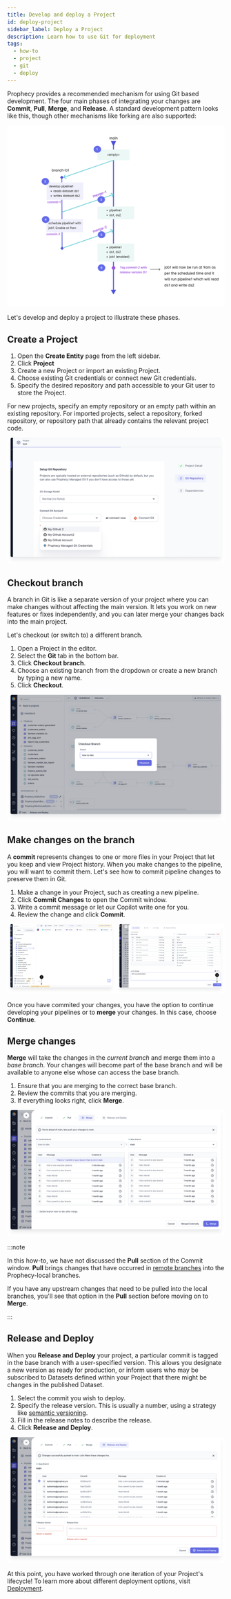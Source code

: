 ```yaml
---
title: Develop and deploy a Project
id: deploy-project
sidebar_label: Deploy a Project
description: Learn how to use Git for deployment
tags:
  - how-to
  - project
  - git
  - deploy
---
```


Prophecy provides a recommended mechanism for using Git based development. The four main phases of integrating your changes are **Commit**, **Pull**, **Merge**, and **Release**. A standard development pattern looks like this, though other mechanisms like forking are also supported:

![Project deploy](img/project_deploy.png)

Let's develop and deploy a project to illustrate these phases.

## Create a Project

1. Open the **Create Entity** page from the left sidebar.
1. Click **Project**
1. Create a new Project or import an existing Project.
1. Choose existing Git credentials or connect new Git credentials.
1. Specify the desired repository and path accessible to your Git user to store the Project.

For new projects, specify an empty repository or an empty path within an existing repository. For imported projects, select a repository, forked repository, or repository path that already contains the relevant project code.

![New project](img/new_project_git_credentials.png)

## Checkout branch

A branch in Git is like a separate version of your project where you can make changes without affecting the main version. It lets you work on new features or fixes independently, and you can later merge your changes back into the main project.

Let's checkout (or switch to) a different branch.

1. Open a Project in the editor.
1. Select the **Git** tab in the bottom bar.
1. Click **Checkout branch**.
1. Choose an existing branch from the dropdown or create a new branch by typing a new name.
1. Click **Checkout**.

![Checkout branch](img/checkout-branch.png)

## Make changes on the branch

A **commit** represents changes to one or more files in your Project that let you keep and view Project history. When you make changes to the pipeline, you will want to commit them. Let's see how to commit pipeline changes to preserve them in Git.

1. Make a change in your Project, such as creating a new pipeline.
1. Click **Commit Changes** to open the Commit window.
1. Write a commit message or let our Copilot write one for you.
1. Review the change and click **Commit**.

![Commit changes](img/commit-changes.png)

Once you have commited your changes, you have the option to continue developing your pipelines or to **merge** your changes. In this case, choose **Continue**.

## Merge changes

**Merge** will take the changes in the _current branch_ and merge them into a _base branch_. Your changes will become part of the base branch and will be available to anyone else whose can access the base branch.

1. Ensure that you are merging to the correct base branch.
1. Review the commits that you are merging.
1. If everything looks right, click **Merge**.

![Merge changes](img/merge.png)

:::note

In this how-to, we have not discussed the **Pull** section of the Commit window. **Pull** brings changes that have occurred in [remote branches](https://git-scm.com/book/ms/v2/Git-Basics-Working-with-Remotes) into the Prophecy-local branches.

If you have any upstream changes that need to be pulled into the local branches, you'll see that option in the **Pull** section before moving on to **Merge**.

:::

## Release and Deploy

When you **Release and Deploy** your project, a particular commit is tagged in the base branch with a user-specified version. This allows you designate a new version as ready for production, or inform users who may be subscribed to Datasets defined within your Project that there might be changes in the published Dataset.

1. Select the commit you wish to deploy.
1. Specify the release version. This is usually a number, using a strategy like [semantic versioning](https://semver.org/).
1. Fill in the release notes to describe the release.
1. Click **Release and Deploy**.

![Release changes](img/release-project.png)

At this point, you have worked through one iteration of your Project's lifecycle! To learn more about different deployment options, visit [Deployment](docs/ci-cd/deployment/deployment.md).
